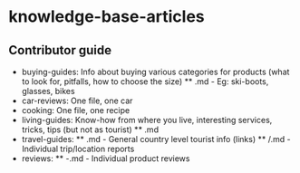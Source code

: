 # knowledge-base-articles

## Contributor guide
* buying-guides: Info about buying various categories for products (what to look for, pitfalls, how to choose the size)
    ** <products>.md - Eg: ski-boots, glasses, bikes
* car-reviews: One file, one car
* cooking: One file, one recipe
* living-guides: Know-how from where you live, interesting services, tricks, tips (but not as tourist)
    ** <city>.md
* travel-guides:
    ** <country-name>.md - General country level tourist info (links)
    ** <country-name>/<trip>.md - Individual trip/location reports
* reviews:
    ** <product-name>-<year>.md - Individual product reviews
